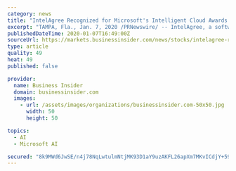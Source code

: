 ```yaml
---
category: news
title: "IntelAgree Recognized for Microsoft's Intelligent Cloud Awards 2019"
excerpt: "TAMPA, Fla., Jan. 7, 2020 /PRNewswire/ -- IntelAgree, a software-as-a-service contract management platform, and AgileThought were named as a 2019 AI and Machine Learning Partner of the Year Award finalist. IntelAgree used Microsoft's Azure AI Services with AgileThought's deep learning and natural language processing expertise to build its ..."
publishedDateTime: 2020-01-07T16:49:00Z
sourceUrl: https://markets.businessinsider.com/news/stocks/intelagree-recognized-for-microsoft-s-intelligent-cloud-awards-2019-1028800654
type: article
quality: 49
heat: 49
published: false

provider:
  name: Business Insider
  domain: businessinsider.com
  images:
    - url: /assets/images/organizations/businessinsider.com-50x50.jpg
      width: 50
      height: 50

topics:
  - AI
  - Microsoft AI

secured: "8k9MWd6JwSE/n4j78NqLwtulmNtjMK93D1aY9uzAKFL26apXm7MKvICdjY+59ognQ19eH8UV8QJWZQloqqThydtGIPw2SnKooqh7NmdEGUPd+/VYqT1DOwSpPk1RUN09D/BxVvwPQn7LhCqaRAW7VCJoHaPdMQ50JL2ZNhdx9hIFdOTjxs3cphJyFvuyfppY09DxAK5sbCShAy4owiol4Oqq0jvpsXdtoBqglQ+/EojP6yq0pfNJLndGGRWoF6AaEo4ugKGxENO2VFZKE9gtsw==;f4LNe8+tEfiSk6nFQxuAZQ=="
---
```


